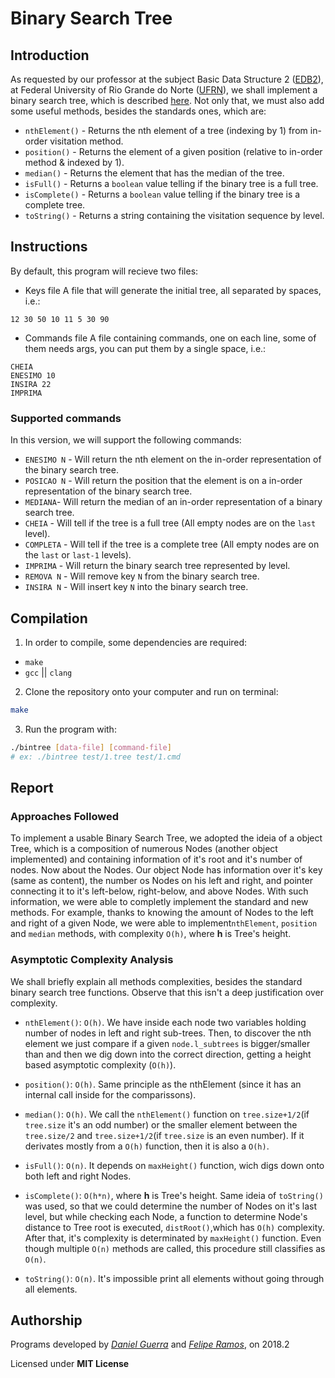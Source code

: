 # Binary Search Tree

## Introduction

As requested by our professor at the subject Basic Data Structure 2 ([EDB2](https://sigaa.ufrn.br/sigaa/public/departamento/componentes.jsf)), at Federal University of Rio Grande do Norte ([UFRN](https://ufrn.com.br)), we shall implement a binary search tree, which is described [here](https://en.wikipedia.org/wiki/Binary_search_tree). Not only that, we must also add some useful methods, besides the standards ones, which are:
+ `nthElement()` - Returns the nth element of a tree (indexing by 1) from in-order visitation method.
+ `position()` - Returns the element of a given position (relative to in-order method & indexed by 1).
+ `median()` - Returns the element that has the median of the tree.
+ `isFull()` - Returns a `boolean` value telling if the binary tree is a full tree.
+ `isComplete()` - Returns a `boolean` value telling if the binary tree is a complete tree.
+ `toString()` - Returns a string containing the visitation sequence by level.

## Instructions
By default, this program will recieve two files:
+ Keys file
A file that will generate the initial tree, all separated by spaces, i.e.:
```
12 30 50 10 11 5 30 90
```

+ Commands file
A file containing commands, one on each line, some of them needs args, you can put them by a single space, i.e.:
```
CHEIA
ENESIMO 10
INSIRA 22
IMPRIMA
```

### Supported commands
In this version, we will support the following commands:
+ `ENESIMO N` - Will return the nth element on the in-order representation of the binary search tree.
+ `POSICAO N` - Will return the position that the element is on a in-order representation of the binary search tree.
+ `MEDIANA`- Will return the median of an in-order representation of a binary search tree.
+ `CHEIA` - Will tell if the tree is a full tree (All empty nodes are on the `last` level).
+ `COMPLETA` - Will tell if the tree is a complete tree (All empty nodes are on the `last` or `last-1` levels).
+ `IMPRIMA` - Will return the binary search tree represented by level.
+ `REMOVA N` - Will remove key `N` from the binary search tree.
+ `INSIRA N` - Will insert key `N` into the binary search tree.


## Compilation

1. In order to compile, some dependencies are required:
+ `make`
+ `gcc` || `clang` 
2. Clone the repository onto your computer and run on terminal:
```bash
make
```
3. Run the program with:
```bash
./bintree [data-file] [command-file]
# ex: ./bintree test/1.tree test/1.cmd
```

## Report

### Approaches Followed

To implement a usable Binary Search Tree, we adopted the ideia of a object Tree, which is a composition of numerous Nodes (another object implemented) and containing information of it's root and it's number of nodes. Now about the Nodes. Our object Node has information over it's key (same as content), the number os Nodes on his left and right, and pointer connecting it to it's left-below, right-below, and above Nodes.
With such information, we were able to completly implement the standard and new methods. For example, thanks to knowing the amount of Nodes to the left and right of a given Node, we were able to implement`nthElement`, `position` and `median` methods, with complexity `O(h)`, where **h** is Tree's height.

### Asymptotic Complexity Analysis

We shall briefly explain all methods complexities, besides the standard binary search tree functions. Observe that this isn't a deep justification over complexity.

+ `nthElement()`: `O(h)`. We have inside each node two variables holding number of nodes in left and right sub-trees. Then, to discover the nth element we just compare if a given `node.l_subtrees` is bigger/smaller than and then we dig down into the correct direction, getting a height based asymptotic complexity (`O(h)`).

+ `position()`: `O(h)`. Same principle as the nthElement (since it has an internal call inside for the comparissons).

+ `median()`: `O(h)`. We call the `nthElement()` function on `tree.size+1/2`(if `tree.size` it's an odd number) or the smaller element between the `tree.size/2` and `tree.size+1/2`(if `tree.size` is an even number). If it derivates mostly from a `O(h)` function, then it is also a `O(h)`.

+ `isFull()`: `O(n)`. It depends on `maxHeight()` function, wich digs down onto both left and right Nodes.

+ `isComplete()`: `O(h*n)`, where **h** is Tree's height. Same ideia of `toString()` was used, so that we could determine the number of Nodes on it's last level, but while checking each Node, a function to determine Node's distance to Tree root is executed, `distRoot()`,which has `O(h)` complexity. After that, it's complexity is determinated by `maxHeight()` function. Even though multiple `O(n)` methods are called, this procedure still classifies as `O(n)`.

+ `toString()`: `O(n)`. It's impossible print all elements without going through all elements.

## Authorship

Programs developed by [_Daniel Guerra_](https://github.com/Codigos-de-Guerra)  and [_Felipe Ramos_](https://github.com/FelipeCRamos), on 2018.2

Licensed under **MIT License**
